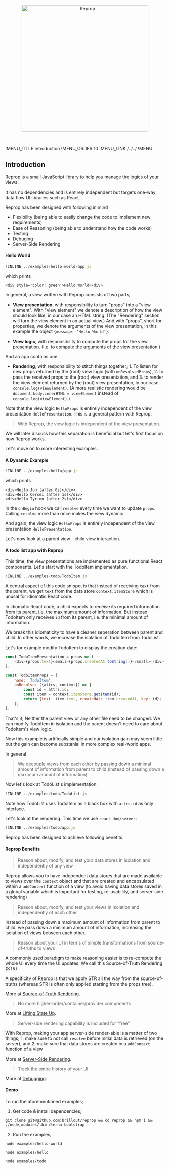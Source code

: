 [<p align="center"><img src='https://github.com/brillout-test/reprop-test/blob/master/docs/logo/logo-title.svg' width=400 style="max-width:100%;" alt="Reprop"/></p>](https://github.com/brillout/reprop)
<br/>

!MENU_TITLE Introduction
!MENU_ORDER 10
!MENU_LINK /../../
!MENU



## Introduction

Reprop is a small JavaScript library to help you manage the logics of your views.

It has no dependencies and
is entirely independent
but targets one-way data flow UI libraries such as React.

Reprop has been designed with following in mind

 - Flexibility (being able to easily change the code to implement new requirements)
 - Ease of Reasoning (being able to understand how the code works)
 - Testing
 - Debuging
 - Server-Side Rendering


#### Hello World

~~~js
!INLINE ../examples/hello-world/app.js
~~~

which prints

~~~
<div style='color: green'>Hello World</div>
~~~

In general, a view written with Reprop consists of two parts;

 - **View presentation**,
with responsibility to turn "props" into a "view element".
With "view element" we denote a description of how the view should look like,
in our case an HTML string.
(The "Rendering" section will turn the view element in an actual view.)
And with "props",
short for properties, we denote the arguments of the view presentation,
in this example the object `{message: 'Hello World'}`.

 - **View logic**,
with responsibility to compute the props for the view presentation. (I.e. to compute the arguments of the view presentation.)

And an app contains one

 - **Rendering**,
    with responsibility to stitch things together;
   <span>1.</span> To listen for new props returned by the (root) view logic (with `onResolvedProps`),
   <span>2.</span> to pass the received props to the (root) view presentation, and
   <span>3.</span> to render the view element returned by the (root) view presentation, in our case `console.log(viewElement)`.
   (A more realistic rendering would be `document.body.innerHTML = viewElement` instead of `console.log(viewElement)`.)

Note that the view logic `HelloProps` is entirely independent of the view presentation `HelloPresentation`.
This is a general pattern with Reprop.

> With Reprop, the view logic is independent of the view presentation.

We will later discuss how this separation is beneficial but let's first focus on how Reprop works.

Let's move on to more interesting examples.

#### A Dynamic Example

~~~js
!INLINE ../examples/hello/app.js
~~~

which prints

~~~
<div>Hello Jon (after 0s)</div>
<div>Hello Cersei (after 1s)</div>
<div>Hello Tyrion (after 2s)</div>
~~~

In the `onBegin` hook we call `resolve` every time we want to update `props`.
Calling `resolve` more than once makes the view dynamic.

And again, the view logic `HelloProps` is entirely independent of the view presentation `HelloPresentation`.

Let's now look at a parent view - child view interaction.



#### A todo list app with Reprop

This time, the view presentations are implemented as pure functional React components.
Let's start with the TodoItem implementation.

~~~js
!INLINE ../examples/todo/TodoItem.js
~~~

A central aspect of this code snippet
is that instead of receiving `text` from the parent,
we get `text` from the data store `context.itemStore`
which is unusal for idiomatic React code.

In idiomatic React code, a child expects to receive its required information from its parent,
i.e. the maximum amount of information.
But instead TodoItem only receives `id` from its parent,
i.e. the minimal amount of information.

We break this idiomaticity to have a cleaner seperation between parent and child.
In other words, we increase the isolation of TodoItem from TodoList.

Let's for example modify TodoItem to display the creation date:

~~~js
const TodoItemPresentation = props => (
    <div>{props.text}<small>{props.createdAt.toString()}</small></div>
);

const TodoItemProps = {
    name: 'TodoItem',
    onResolve: ({attrs, context}) => {
        const id = attrs.id;
        const item = context.itemStore.getItem(id);
        return {text: item.text, createdAt: item.createdAt, key: id};
    },
};
~~~

That's it; Neither the parent view or any other file need to be changed.
We can modify TodoItem in isolation and
the parent doesn't need to care about TodoItem's view logic.

Now this example is artificially simple and our isolation gain may seem little but the gain can become substanial in more complex real-world apps.

In general

> We decouple views from each other by passing down a minimal amount of information from parent to child (instead of passing down a maximum amount of information)

Now let's look at TodoList's implementation.

~~~js
!INLINE ../examples/todo/TodoList.js
~~~

Note how TodoList uses TodoItem as a black box with `attrs.id` as only interface.

Let's look at the rendering.
This time we use `react-dom/server`;

~~~js
!INLINE ../examples/todo/app.js
~~~


Reprop has been designed to achieve following benefits.

#### Reprop Benefits

> Reason about, modify, and test your data stores in isolation and independently of any view

Reprop allows you to have independent data stores
that are made available to views over the `context` object and
that are created and encapsulated within a `addContext` function of a view
(to avoid having data stores saved in a global variable
which is important
for testing, re-usability, and server-side rendering)

> Reason about, modify, and test your views in isolation and independently of each other

Instead of passing down a maximum amount of information from parent to child,
we pass down a minimum amount of information,
increasing the isolation of views between each other.

> Reason about your UI in terms of simple transformations from source-of-truths to views

A commonly used paradigm to make reasoning easier is to
re-compute the whole UI every time the UI updates.
We call this Source-of-Truth Rendering (STR).

A specificity of Reprop is that we apply STR all the way from the source-of-truths (whereas STR is often only applied starting from the props tree).

More at [Source-of-Truth Rendering]('/docs/source-of-truth-rendering').

> No more higher-order/container/provider components

More at [Lifting State Up]('/docs/lifting-state-up').

> Server-side rendering capability is included for "free"

With Reprop, making your app server-side render-able is a matter of two things;
<span>1.</span> make sure to not call `resolve` before initial data is retrieved (on the server), and
<span>2.</span> make sure that data stores are created in a `addContext` function of a view

More at [Server-Side Rendering]('/docs/server-side-rendering').

> Track the entire history of your UI

More at [Debugging]('/docs/debugging').




#### Demo

To run the aforementioned examples;

1. Get code & install dependencies;

```shell
git clone git@github.com:brillout/reprop && cd reprop && npm i && ./node_modules/.bin/lerna bootstrap
```

2. Run the examples;

```shell
node examples/hello-world
```
```shell
node examples/hello
```

```shell
node examples/todo
```


